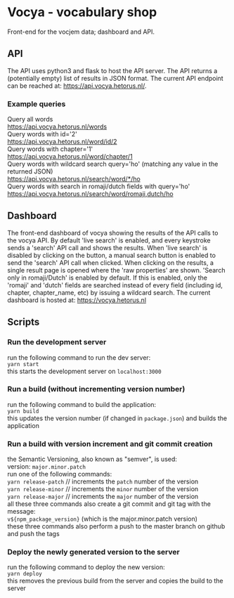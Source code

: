 # Vocya - vocabulary shop

Front-end for the vocjem data; dashboard and API.

## API

The API uses python3 and flask to host the API server.
The API returns a (potentially empty) list of results in JSON format.
The current API endpoint can be reached at: https://api.vocya.hetorus.nl/.

### Example queries

Query all words  
https://api.vocya.hetorus.nl/words  
Query words with id='2'  
https://api.vocya.hetorus.nl/word/id/2  
Query words with chapter='1'  
https://api.vocya.hetorus.nl/word/chapter/1  
Query words with wildcard search query='ho' (matching any value in the returned JSON)  
https://api.vocya.hetorus.nl/search/word/*/ho  
Query words with search in romaji/dutch fields with query='ho'  
https://api.vocya.hetorus.nl/search/word/romaji,dutch/ho

## Dashboard

The front-end dashboard of vocya showing the results of the API calls to the vocya API.
By default 'live search' is enabled, and every keystroke sends a 'search' API call and shows the results.
When 'live search' is disabled by clicking on the button, a manual search button is enabled to send the 'search' API call when clicked.
When clicking on the results, a single result page is opened where the 'raw properties' are shown.
'Search only in romaji/Dutch' is enabled by default.
If this is enabled, only the 'romaji' and 'dutch' fields are searched instead of every field (including id, chapter, chapter_name, etc) by issuing a wildcard search.
The current dashboard is hosted at: https://vocya.hetorus.nl

## Scripts

### Run the development server

run the following command to run the dev server:  
`yarn start`  
this starts the development server on `localhost:3000`

### Run a build (without incrementing version number)

run the following command to build the application:  
`yarn build`  
this updates the version number (if changed in `package.json`) and builds the application

### Run a build with version increment and git commit creation

the Semantic Versioning, also known as "semver", is used:  
version: `major.minor.patch`  
run one of the following commands:  
`yarn release-patch` // increments the `patch` number of the version  
`yarn release-minor` // increments the `minor` number of the version  
`yarn release-major` // increments the `major` number of the version  
all these three commands also create a git commit and git tag with the message:  
`v${npm_package_version}` (which is the major.minor.patch version)  
these three commands also perform a push to the master branch on github and push the tags

### Deploy the newly generated version to the server

run the following command to deploy the new version:  
`yarn deploy`  
this removes the previous build from the server and copies the build to the server
